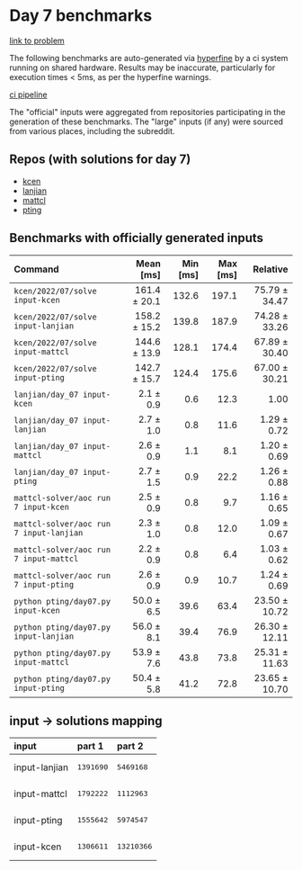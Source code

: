 # Day 7 benchmarks

[link to problem](http://adventofcode.com/2022/day/7)

The following benchmarks are auto-generated via [hyperfine](https://github.com/sharkdp/hyperfine) by a ci system running on shared hardware. Results may be inaccurate, particularly for execution times < 5ms, as per the hyperfine warnings.

[ci pipeline](http://ci.papercode.net:8080/teams/aoc2022/pipelines/aoc-compare-2022)

The "official" inputs were aggregated from repositories participating in the generation of these benchmarks. The "large" inputs (if any) were sourced from various places, including the subreddit.

## Repos (with solutions for day 7)


- [kcen](https://github.com/kcen/AdventOfCode)
- [lanjian](https://github.com/LanJian/aoc-2022)
- [mattcl](https://github.com/mattcl/aoc2022)
- [pting](https://github.com/pting/aoc2022)

## Benchmarks with officially generated inputs
| Command | Mean [ms] | Min [ms] | Max [ms] | Relative |
|:---|---:|---:|---:|---:|
| `kcen/2022/07/solve input-kcen` | 161.4 ± 20.1 | 132.6 | 197.1 | 75.79 ± 34.47 |
| `kcen/2022/07/solve input-lanjian` | 158.2 ± 15.2 | 139.8 | 187.9 | 74.28 ± 33.26 |
| `kcen/2022/07/solve input-mattcl` | 144.6 ± 13.9 | 128.1 | 174.4 | 67.89 ± 30.40 |
| `kcen/2022/07/solve input-pting` | 142.7 ± 15.7 | 124.4 | 175.6 | 67.00 ± 30.21 |
| `lanjian/day_07 input-kcen` | 2.1 ± 0.9 | 0.6 | 12.3 | 1.00 |
| `lanjian/day_07 input-lanjian` | 2.7 ± 1.0 | 0.8 | 11.6 | 1.29 ± 0.72 |
| `lanjian/day_07 input-mattcl` | 2.6 ± 0.9 | 1.1 | 8.1 | 1.20 ± 0.69 |
| `lanjian/day_07 input-pting` | 2.7 ± 1.5 | 0.9 | 22.2 | 1.26 ± 0.88 |
| `mattcl-solver/aoc run 7 input-kcen` | 2.5 ± 0.9 | 0.8 | 9.7 | 1.16 ± 0.65 |
| `mattcl-solver/aoc run 7 input-lanjian` | 2.3 ± 1.0 | 0.8 | 12.0 | 1.09 ± 0.67 |
| `mattcl-solver/aoc run 7 input-mattcl` | 2.2 ± 0.9 | 0.8 | 6.4 | 1.03 ± 0.62 |
| `mattcl-solver/aoc run 7 input-pting` | 2.6 ± 0.9 | 0.9 | 10.7 | 1.24 ± 0.69 |
| `python pting/day07.py input-kcen` | 50.0 ± 6.5 | 39.6 | 63.4 | 23.50 ± 10.72 |
| `python pting/day07.py input-lanjian` | 56.0 ± 8.1 | 39.4 | 76.9 | 26.30 ± 12.11 |
| `python pting/day07.py input-mattcl` | 53.9 ± 7.6 | 43.8 | 73.8 | 25.31 ± 11.63 |
| `python pting/day07.py input-pting` | 50.4 ± 5.8 | 41.2 | 72.8 | 23.65 ± 10.70 |

## input -> solutions mapping
|input|part 1|part 2|
|:---|:---|:---|
|input-lanjian|<pre>1391690</pre>|<pre>5469168</pre>|
|input-mattcl|<pre>1792222</pre>|<pre>1112963</pre>|
|input-pting|<pre>1555642</pre>|<pre>5974547</pre>|
|input-kcen|<pre>1306611</pre>|<pre>13210366</pre>|
